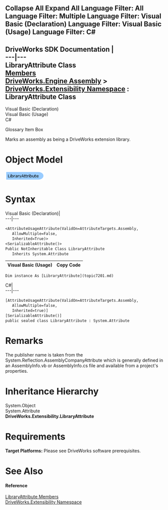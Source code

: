 Collapse All Expand All Language Filter: All  Language Filter: Multiple  Language Filter: Visual Basic (Declaration) Language Filter: Visual Basic (Usage) Language Filter: C#  
---  
DriveWorks SDK Documentation  |   
---|---  
LibraryAttribute Class   
[Members](topic7202.md)   
[DriveWorks.Engine Assembly](topic2156.md) > [DriveWorks.Extensibility Namespace](topic7150.md) : LibraryAttribute Class  
---  
  
Visual Basic (Declaration)    
Visual Basic (Usage)    
C# 

Glossary Item Box

Marks an assembly as being a DriveWorks extension library. 

# Object Model

![](dotnetdiagramimages/image389.png)

# Syntax

Visual Basic (Declaration)|   
---|---  
      
    
    <AttributeUsageAttribute(ValidOn=AttributeTargets.Assembly, 
       AllowMultiple=False, 
       Inherited=True)>
    <SerializableAttribute()>
    Public NotInheritable Class LibraryAttribute 
       Inherits System.Attribute  
  
Visual Basic (Usage)| Copy Code  
---|---  
      
    
    Dim instance As [LibraryAttribute](topic7201.md)  
  
C#|   
---|---  
      
    
    [AttributeUsageAttribute(ValidOn=AttributeTargets.Assembly, 
       AllowMultiple=false, 
       Inherited=true)]
    [SerializableAttribute()]
    public sealed class LibraryAttribute : System.Attribute   
  
# Remarks

The publisher name is taken from the System.Reflection.AssemblyCompanyAttribute which is generally defined in an AssemblyInfo.vb or AssemblyInfo.cs file and available from a project's properties.

# Inheritance Hierarchy

System.Object  
System.Attribute  
**DriveWorks.Extensibility.LibraryAttribute**  


# Requirements

**Target Platforms:** Please see DriveWorks software prerequisites.

# See Also

#### Reference

[LibraryAttribute Members](topic7202.md)   
[DriveWorks.Extensibility Namespace](topic7150.md)



